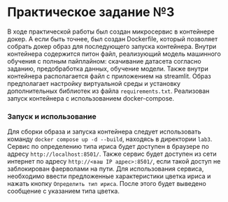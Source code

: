 # Практическое задание №3

В ходе практической работы был создан микросервис в контейнере докер. А если быть точнее, был создан Dockerfile, который позволяет собрать докер образ для последующего запуска контейнера. Внутри контейнера содержится питон файл, реализующий модель машинного обучения с полным пайплайном: скачивание датасета согласно заданию, предобработка данных, обучение модели. Также внутри контейнера располагается файл с приложением на streamlit. Образ предполагает настройку виртуальной среды и установку дополнительных библиотек из файла `requirements.txt`. Реализован запуск контейнера с использованием docker-compose.

### Запуск и использование
Для сборки образа и запуска контейнера следует использовать команду `docker compose up -d --build`, находясь в директории `lab3`. Сервис по определению типа ириса будет доступен в браузере по адресу `http://localhost:8501/`. Также сервис будет доступен из сети интернет по адресу `http://<ваш IP адрес>:8501/`, если такой доступ не заблокирован фаерволами на пути. Для использования сервиса, необходимо ввести предложенные характеристики цветка ириса и нажать кнопку `Определить тип ириса`. После этого будет выведено сообщение с указанием типа цветка.
